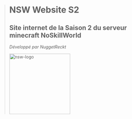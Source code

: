 ># NSW Website S2
>
>## Site internet de la Saison 2 du serveur minecraft NoSkillWorld
>
>
>*Développé par NuggetReckt*
> 
><img src="https://play.noskillworld.fr/static/img/favicon.png" alt="nsw-logo" width="200"/>
